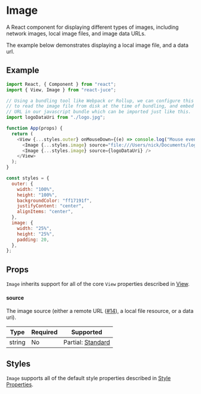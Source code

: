 # Image

A React component for displaying different types of images, including network images,
local image files, and image data URLs.

The example below demonstrates displaying a local image file, and a data url.

## Example

```js
import React, { Component } from "react";
import { View, Image } from "react-juce";

// Using a bundling tool like Webpack or Rollup, we can configure this import
// to read the image file from disk at the time of bundling, and embed the data
// URL in our javascript bundle which can be imported just like this.
import logoDataUri from "./logo.jpg";

function App(props) {
  return (
    <View {...styles.outer} onMouseDown={(e) => console.log("Mouse event!", e)}>
      <Image {...styles.image} source="file:///Users/nick/Documents/logo.jpg" />
      <Image {...styles.image} source={logoDataUri} />
    </View>
  );
}

const styles = {
  outer: {
    width: "100%",
    height: "100%",
    backgroundColor: "ff17191f",
    justifyContent: "center",
    alignItems: "center",
  },
  image: {
    width: "25%",
    height: "25%",
    padding: 20,
  },
};
```

## Props

`Image` inherits support for all of the core `View` properties described in [View](View.md).

#### source

The image source (either a remote URL ([#14](https://github.com/JoshMarler/react-juce/issues/14)), a local file resource, or a data uri).

| Type   | Required | Supported                                                                  |
| ------ | -------- | -------------------------------------------------------------------------- |
| string | No       | Partial: [Standard](https://developer.mozilla.org/en-US/docs/Glossary/URL) |

## Styles

`Image` supports all of the default style properties described in [Style Properties](Styles.md).
